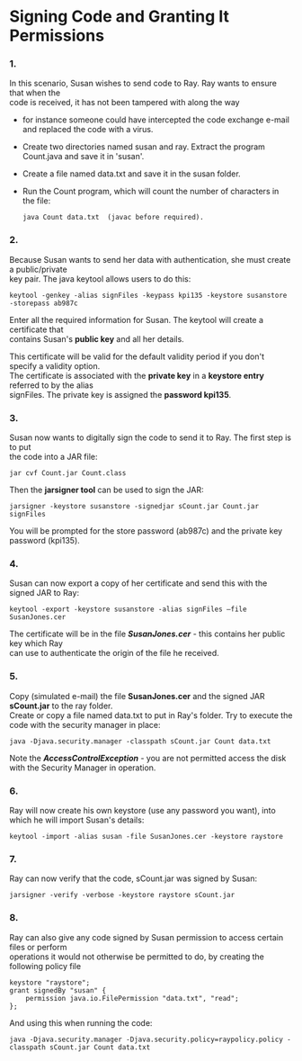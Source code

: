# Signing Code and Granting It Permissions 

### 1.
In this scenario, Susan wishes to send code to Ray. Ray wants to ensure that when the</br>
code is received, it has not been tampered with along the way 
 - for instance someone could have intercepted the code exchange e-mail and replaced the code with a virus. </br>
 
- Create two directories named susan and ray. Extract the program Count.java and save it in 'susan'.</br>
- Create a file named data.txt and save it in the susan folder.</br>
- Run the Count program, which will count the number of characters in the file: </br> 

  ```java Count data.txt  (javac before required).```
  
### 2.  
Because Susan wants to send her data with authentication, she must create a public/private</br> 
key pair. The java keytool allows users to do this: </br>

```
keytool -genkey -alias signFiles -keypass kpi135 -keystore susanstore -storepass ab987c 
```

Enter all the required information for Susan. The keytool will create a certificate that </br>
contains Susan's **public key** and all her details. </br>

This certificate will be valid for the default validity period if you don't specify a validity option. </br>
The certificate is associated with the **private key** in a **keystore entry** referred to by the alias </br>
signFiles. The private key is assigned the **password kpi135**.</br>

### 3.
Susan now wants to digitally sign the code to send it to Ray. The first step is to put </br>
the code into a JAR file: 

```jar cvf Count.jar Count.class ```

Then the **jarsigner tool** can be used to sign the JAR: </br>

```jarsigner -keystore susanstore -signedjar sCount.jar Count.jar signFiles ```

You will be prompted for the store password (ab987c) and the private key password (kpi135). </br>

### 4.
Susan can now export a copy of her certificate and send this with the signed JAR to Ray: 

``` keytool -export -keystore susanstore -alias signFiles –file SusanJones.cer ```

The certificate will be in the file ***SusanJones.cer*** - this contains her public key which Ray </br>
can use to authenticate the origin of the file he received. </br>

### 5.    
Copy (simulated e-mail) the file **SusanJones.cer** and the signed JAR **sCount.jar** to the ray folder.</br>
Create or copy a file named data.txt to put in Ray's folder. Try to execute the code with the security manager in place: 

```java -Djava.security.manager -classpath sCount.jar Count data.txt ```

Note the ***AccessControlException*** - you are not permitted access the disk with the Security Manager in operation. 

### 6.
Ray will now create his own keystore (use any password you want), into which he will import Susan's details: 

```keytool -import -alias susan -file SusanJones.cer -keystore raystore ```

### 7.    
Ray can now verify that the code, sCount.jar was signed by Susan: 

```jarsigner -verify -verbose -keystore raystore sCount.jar ```

### 8.

Ray can also give any code signed by Susan permission to access certain files or perform </br>
operations it would not otherwise be permitted to do, by creating the following policy file </br>

```
keystore "raystore"; 
grant signedBy "susan" { 
    permission java.io.FilePermission "data.txt", "read"; 
};
```

And using this when running the code: 

``` java -Djava.security.manager -Djava.security.policy=raypolicy.policy -classpath sCount.jar Count data.txt ```


